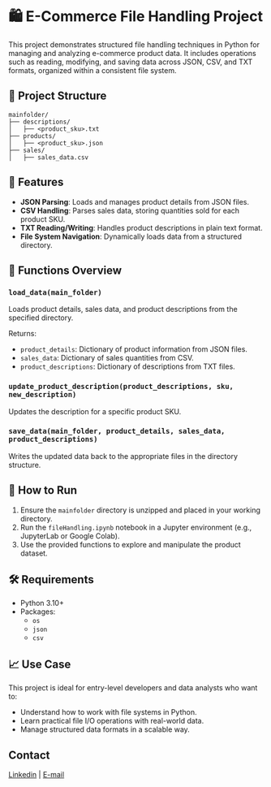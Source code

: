 # 🛍️ E-Commerce File Handling Project

This project demonstrates structured file handling techniques in Python for managing and analyzing e-commerce product data. It includes operations such as reading, modifying, and saving data across JSON, CSV, and TXT formats, organized within a consistent file system.

## 📁 Project Structure

```
mainfolder/
├── descriptions/
│   ├── <product_sku>.txt
├── products/
│   ├── <product_sku>.json
├── sales/
│   ├── sales_data.csv
```

## 📘 Features

- **JSON Parsing**: Loads and manages product details from JSON files.
- **CSV Handling**: Parses sales data, storing quantities sold for each product SKU.
- **TXT Reading/Writing**: Handles product descriptions in plain text format.
- **File System Navigation**: Dynamically loads data from a structured directory.

## 🔧 Functions Overview

### `load_data(main_folder)`
Loads product details, sales data, and product descriptions from the specified directory.

Returns:
- `product_details`: Dictionary of product information from JSON files.
- `sales_data`: Dictionary of sales quantities from CSV.
- `product_descriptions`: Dictionary of descriptions from TXT files.

### `update_product_description(product_descriptions, sku, new_description)`
Updates the description for a specific product SKU.

### `save_data(main_folder, product_details, sales_data, product_descriptions)`
Writes the updated data back to the appropriate files in the directory structure.

## 🧪 How to Run

1. Ensure the `mainfolder` directory is unzipped and placed in your working directory.
2. Run the `fileHandling.ipynb` notebook in a Jupyter environment (e.g., JupyterLab or Google Colab).
3. Use the provided functions to explore and manipulate the product dataset.

## 🛠️ Requirements

- Python 3.10+
- Packages:
  - `os`
  - `json`
  - `csv`

## 📈 Use Case

This project is ideal for entry-level developers and data analysts who want to:
- Understand how to work with file systems in Python.
- Learn practical file I/O operations with real-world data.
- Manage structured data formats in a scalable way.

## Contact
[Linkedin](https://www.linkedin.com/in/pawarom14/) | [E-mail](pawarom14112002@gmail.com)
